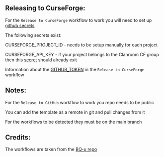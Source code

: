 ## Releasing to CurseForge:
For the `Release to CurseForge` workflow to work you will need to set up [github secrets](https://docs.github.com/en/actions/security-guides/encrypted-secrets#creating-encrypted-secrets-for-a-repository)

The following secrets exist:

CURSEFORGE_PROJECT_ID - needs to be setup manually for each project

CURSEFORGE_API_KEY - if your project belongs to the Clanroom CF group then this [secret](https://docs.github.com/en/actions/security-guides/encrypted-secrets#creating-encrypted-secrets-for-an-organization) should already exit


Information about the [GITHUB_TOKEN](https://docs.github.com/en/actions/security-guides/automatic-token-authentication#permissions-for-the-github_token) in the `Release to CurseForge` workflow

## Notes:

For the `Release to GitHub` workflow to work you repo needs to be public

You can add the template as a remote in git and pull changes from it

For the workflows to be detected they must be on the main branch

## Credits:

The workflows are taken from the [BQ-u repo](https://github.com/CleanroomMC/BetterQuesting)